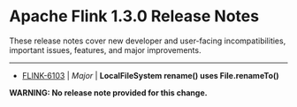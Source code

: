 
<!---
# Licensed to the Apache Software Foundation (ASF) under one
# or more contributor license agreements.  See the NOTICE file
# distributed with this work for additional information
# regarding copyright ownership.  The ASF licenses this file
# to you under the Apache License, Version 2.0 (the
# "License"); you may not use this file except in compliance
# with the License.  You may obtain a copy of the License at
#
#     http://www.apache.org/licenses/LICENSE-2.0
#
# Unless required by applicable law or agreed to in writing, software
# distributed under the License is distributed on an "AS IS" BASIS,
# WITHOUT WARRANTIES OR CONDITIONS OF ANY KIND, either express or implied.
# See the License for the specific language governing permissions and
# limitations under the License.
-->
# Apache Flink  1.3.0 Release Notes

These release notes cover new developer and user-facing incompatibilities, important issues, features, and major improvements.


---

* [FLINK-6103](https://issues.apache.org/jira/browse/FLINK-6103) | *Major* | **LocalFileSystem rename() uses File.renameTo()**

**WARNING: No release note provided for this change.**



